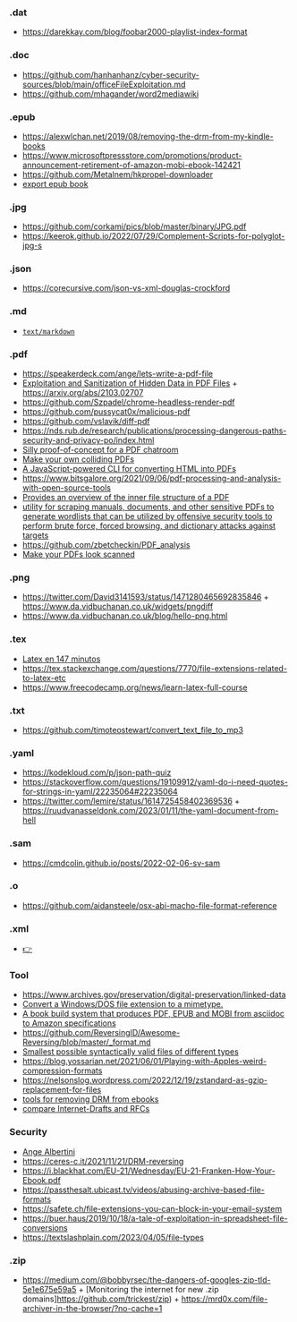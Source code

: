 ### .dat

- https://darekkay.com/blog/foobar2000-playlist-index-format

### .doc

- https://github.com/hanhanhanz/cyber-security-sources/blob/main/officeFileExploitation.md
- https://github.com/mhagander/word2mediawiki

### .epub

- https://alexwlchan.net/2019/08/removing-the-drm-from-my-kindle-books
- https://www.microsoftpressstore.com/promotions/product-announcement-retirement-of-amazon-mobi-ebook-142421
- https://github.com/Metalnem/hkpropel-downloader
- [export epub book](https://github.com/jsoverson/node-to-rust/pull/15/files)

### .jpg

- https://github.com/corkami/pics/blob/master/binary/JPG.pdf
- https://keerok.github.io/2022/07/29/Complement-Scripts-for-polyglot-jpg-s

### .json

- https://corecursive.com/json-vs-xml-douglas-crockford

### .md

- [`text/markdown`](/markdown.md)

### .pdf

- https://speakerdeck.com/ange/lets-write-a-pdf-file
- [Exploitation and Sanitization of Hidden Data in PDF Files](https://arxiv.org/pdf/2103.02707.pdf) + https://arxiv.org/abs/2103.02707
- https://github.com/Szpadel/chrome-headless-render-pdf
- https://github.com/pussycat0x/malicious-pdf
- https://github.com/vslavik/diff-pdf
- https://nds.rub.de/research/publications/processing-dangerous-paths-security-and-privacy-po/index.html
- [Silly proof-of-concept for a PDF chatroom](https://github.com/ranok/pdfchat)
- [Make your own colliding PDFs](https://twitter.com/steike/status/834826657768865793)
- [A JavaScript-powered CLI for converting HTML into PDFs](https://github.com/humanwhocodes/print-ready)
- https://www.bitsgalore.org/2021/09/06/pdf-processing-and-analysis-with-open-source-tools
- [Provides an overview of the inner file structure of a PDF](https://github.com/5f0ne/pdf-examiner)
- [utility for scraping manuals, documents, and other sensitive PDFs to generate wordlists that can be utilized by offensive security tools to perform brute force, forced browsing, and dictionary attacks against targets](https://github.com/RoseSecurity/ScrapPY)
- https://github.com/zbetcheckin/PDF_analysis
- [Make your PDFs look scanned](https://github.com/rwv/lookscanned.io)

### .png

- https://twitter.com/David3141593/status/1471280465692835846 + https://www.da.vidbuchanan.co.uk/widgets/pngdiff
- https://www.da.vidbuchanan.co.uk/blog/hello-png.html

### .tex

- [Latex en 147 minutos](https://osl.ugr.es/CTAN/info/lshort/spanish/lshort-a4.pdf)
- https://tex.stackexchange.com/questions/7770/file-extensions-related-to-latex-etc
- https://www.freecodecamp.org/news/learn-latex-full-course

### .txt

- https://github.com/timoteostewart/convert_text_file_to_mp3

### .yaml

- https://kodekloud.com/p/json-path-quiz
- https://stackoverflow.com/questions/19109912/yaml-do-i-need-quotes-for-strings-in-yaml/22235064#22235064
- https://twitter.com/lemire/status/1614725458402369536 + https://ruudvanasseldonk.com/2023/01/11/the-yaml-document-from-hell

### .sam

- https://cmdcolin.github.io/posts/2022-02-06-sv-sam

### .o

- https://github.com/aidansteele/osx-abi-macho-file-format-reference

### .xml

- [👉](xml.md)

### Tool

- https://www.archives.gov/preservation/digital-preservation/linked-data
- [Convert a Windows/DOS file extension to a mimetype.](https://dorper.me/ext2mime)
- [A book build system that produces PDF, EPUB and MOBI from asciidoc to Amazon specifications](https://github.com/merklebloom/bookbuilder)
- https://github.com/ReversingID/Awesome-Reversing/blob/master/_format.md
- [Smallest possible syntactically valid files of different types](https://github.com/mathiasbynens/small)
- https://blog.yossarian.net/2021/06/01/Playing-with-Apples-weird-compression-formats
- https://nelsonslog.wordpress.com/2022/12/19/zstandard-as-gzip-replacement-for-files
- [tools for removing DRM from ebooks](https://github.com/noDRM/DeDRM_tools)
- [compare Internet-Drafts and RFCs](https://author-tools.ietf.org/iddiff)

### Security

- [Ange Albertini](https://github.com/corkami/docs/blob/master/talks.md)
- https://ceres-c.it/2021/11/21/DRM-reversing
- https://i.blackhat.com/EU-21/Wednesday/EU-21-Franken-How-Your-Ebook.pdf
- https://passthesalt.ubicast.tv/videos/abusing-archive-based-file-formats
- https://safete.ch/file-extensions-you-can-block-in-your-email-system
- https://buer.haus/2019/10/18/a-tale-of-exploitation-in-spreadsheet-file-conversions
- https://textslashplain.com/2023/04/05/file-types

### .zip

- https://medium.com/@bobbyrsec/the-dangers-of-googles-zip-tld-5e1e675e59a5 + [Monitoring the internet for new .zip domains]https://github.com/trickest/zip) + https://mrd0x.com/file-archiver-in-the-browser/?no-cache=1
